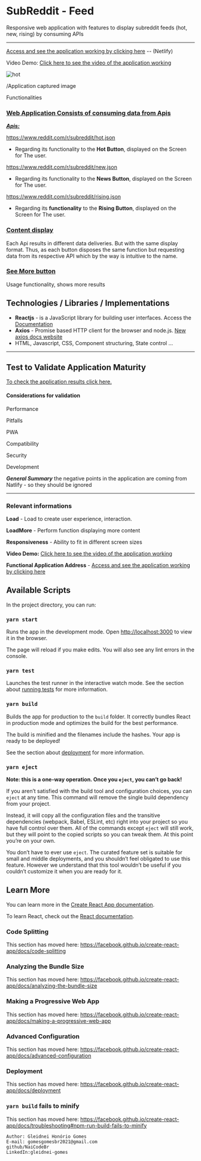<h1>SubReddit - Feed</h1>

<p>Responsive web application with features to display subreddit feeds (hot, new, rising) by consuming APIs</p>

________________________________________________________

   [Access and see the application working by clicking here](https://zealous-ride-5992a1.netlify.app/) -- (Netlify)

 Video Demo: [Click here to see the video of the application working](https://drive.google.com/drive/folders/1PMNZARoo2xV7wuc1ty85iRmhn5ROUhQh?usp=sharing)
  

![hot](https://user-images.githubusercontent.com/87155076/134356378-d2b69995-4535-42a9-8c60-e4297ece45c8.png)

/Application captured image




Functionalities


### **<u>Web Application Consists of consuming data from Apis</u>**

***<u>Apis:</u>***

https://www.reddit.com/r/subreddit/hot.json 

- Regarding its functionality to the **Hot Button**, displayed on the Screen for The user.

https://www.reddit.com/r/subreddit/new.json

- Regarding its functionality to the **News Button**, displayed on the Screen for The user.

https://www.reddit.com/r/subreddit/rising.json

- Regarding its **functionality** to the **Rising Button**, displayed on the Screen for The user.



### <u>Content display</u>


Each Api results in different data deliveries. But with the same display format.
Thus, as each button disposes the same function but 
requesting data from its respective API which by the way is intuitive to the name.




### **<u>See More butto</u><u>n</u>**


Usage functionality, shows more results




## Technologies / Libraries / Implementations

- **Reactjs** - is a JavaScript library for building user interfaces. Access the [Documentation](https://reactjs.org/docs/getting-started.html)  
- **Axios** - Promise based HTTP client for the browser and node.js. [New axios docs website](https://axios-http.com/)
- HTML, Javascript, CSS, Component structuring,  State control ... 

_____________________________________________________________



## Test to Validate Application Maturity 

[To check the application results click  here.](https://webhint.io/scanner/2b9f1230-a18b-4f01-9d12-02092f2ff426)

#### **Considerations for validation** 

Performance

Pitfalls

PWA

Compatibility

Security

Development

***General  Summary*** the negative points in the application are coming from Natlify - so they should be ignored

_____________________________________________________



### **Relevant informations**

**Load** - Load to create user experience, interaction.

**LoadMore** - Perform function displaying more content

**Responsiveness** - Ability to fit in different screen sizes

**Video Demo:** [Click here to see the video of the application working](https://drive.google.com/drive/folders/1PMNZARoo2xV7wuc1ty85iRmhn5ROUhQh?usp=sharing)

**Functional Application Address** - [Access and see the application working by clicking here](https://zealous-ride-5992a1.netlify.app/)







## Available Scripts

In the project directory, you can run:

### `yarn start`

Runs the app in the development mode.
Open [http://localhost:3000](http://localhost:3000/) to view it in the browser.

The page will reload if you make edits.
You will also see any lint errors in the console.

### `yarn test`

Launches the test runner in the interactive watch mode.
See the section about [running tests](https://facebook.github.io/create-react-app/docs/running-tests) for more information.

### `yarn build`

Builds the app for production to the `build` folder.
It correctly bundles React in production mode and optimizes the build for the best performance.

The build is minified and the filenames include the hashes.
Your app is ready to be deployed!

See the section about [deployment](https://facebook.github.io/create-react-app/docs/deployment) for more information.

### `yarn eject`

**Note: this is a one-way operation. Once you `eject`, you can’t go back!**

If you aren’t satisfied with the build tool and configuration choices, you can `eject` at any time. This command will remove the single build dependency from your project.

Instead, it will copy all the configuration files and the transitive dependencies (webpack, Babel, ESLint, etc) right into your project so you have full control over them. All of the commands except `eject` will still work, but they will point to the copied scripts so you can tweak them. At this point you’re on your own.

You don’t have to ever use `eject`. The curated feature set is suitable for small and middle deployments, and you shouldn’t feel obligated to use this feature. However we understand that this tool wouldn’t be useful if you couldn’t customize it when you are ready for it.

## Learn More

You can learn more in the [Create React App documentation](https://facebook.github.io/create-react-app/docs/getting-started).

To learn React, check out the [React documentation](https://reactjs.org/).

### Code Splitting

This section has moved here: https://facebook.github.io/create-react-app/docs/code-splitting

### Analyzing the Bundle Size

This section has moved here: https://facebook.github.io/create-react-app/docs/analyzing-the-bundle-size

### Making a Progressive Web App

This section has moved here: https://facebook.github.io/create-react-app/docs/making-a-progressive-web-app

### Advanced Configuration

This section has moved here: https://facebook.github.io/create-react-app/docs/advanced-configuration

### Deployment

This section has moved here: https://facebook.github.io/create-react-app/docs/deployment

### `yarn build` fails to minify

This section has moved here: https://facebook.github.io/create-react-app/docs/troubleshooting#npm-run-build-fails-to-minify





```
Author: Gleidnei Honório Gomes 
E-mail: gomesgomesbr2021@gmail.com
github/NaiCodeBr
LinkedIn:gleidnei-gomes

```
